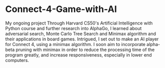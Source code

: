 # Connect-4-Game-with-AI
My ongoing project
Through Harvard CS50's Artificial Intelligence with Python course and further research into AlphaGo, I learned about adversarial search, Monte Carlo Tree Search and Minimax algorithm and their applications in board games. 
Intrigued, I set out to make an AI player for Connect 4, using a minimax algorithm.
I soon aim to incorporate alpha-beta pruning with minimax in order to reduce the processing time of the program greatly, and increase responsiveness, especially in lower end computers.
